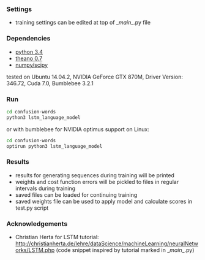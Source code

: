 ### Settings

* training settings can be edited at top of \__main__.py file

### Dependencies

* <a href="https://www.python.org/downloads/release/python-343/">python 3.4</a>
* <a href="http://deeplearning.net/software/theano/install.html">theano 0.7</a>
* <a href="http://www.scipy.org/install.html">numpy/scipy</a>

tested on Ubuntu 14.04.2, NVIDIA GeForce GTX 870M, Driver Version: 346.72, Cuda 7.0, Bumblebee 3.2.1

### Run

```bash
cd confusion-words
python3 lstm_language_model
```

or with bumblebee for NVIDIA optimus support on Linux:

```bash
cd confusion-words
optirun python3 lstm_language_model
```

### Results

* results for generating sequences during training will be printed
* weights and cost function errors will be pickled to files in regular intervals during training
* saved files can be loaded for continuing training
* saved weights file can be used to apply model and calculate scores in test.py script

### Acknowledgements

* Christian Herta for LSTM tutorial: http://christianherta.de/lehre/dataScience/machineLearning/neuralNetworks/LSTM.php (code snippet inspired by tutorial marked in \__main__.py)
